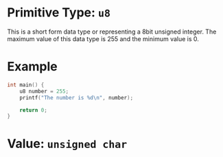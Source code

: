 # Primitive Type: `u8`
This is a short form data type or representing a 8bit unsigned integer.
The maximum value of this data type is 255 and the minimum value is 0.

# Example
```cpp
int main() {
    u8 number = 255;
    printf("The number is %d\n", number);

    return 0;
}
```

# Value: `unsigned char`
